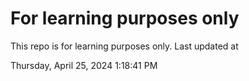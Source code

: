# For learning purposes only
This repo is for learning purposes only.
Last updated at

Thursday, April 25, 2024 1:18:41 PM

